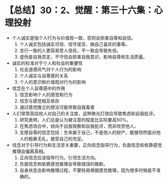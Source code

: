 # 【总结】30：2、觉醒：第三十六集：心理投射

-   个人诚实是指个人行为与价值观一致，否则会损害自尊和自信。
    1.  个人诚实包括诚实可信、信守诺言、做自己喜欢的事等。
    2.  言行一致的人更容易受人信任，不一致会导致失信。
    3.  虚伪是自我否定，不守信会损害自我意识，影响自尊和生活质量。
-   诚实的标准对于个人和社会的重要性
    1.  社会道德风气对个人行为的影响
    2.  个人诚实与自尊感的关系
    3.  个人的意识和价值观对行为的影响
-   信念在个人自尊感中的作用
    1.  信念影响个人的感觉和行为
    2.  信念与感觉相互依存
    3.  通过感觉推立的想法可能导致自我毒害
-   人们常常高估他人对自己的关注度，这种聚光灯效应导致焦虑和自我批评。
    1.  研究表明，人们总是认为被注意的程度比实际要高50%。
    2.  在焦虑场合中，倾向于自我观察和自我批评，而非欣赏他人。
    3.  支撑自尊的信念包括：生命属于自己，不是他人的财产，能够坦然面对他人的粗暴无礼，接受自己的充足。
-   信念对于引导行为和生活至关重要，正向信念指导行为，负面信念和依靠感觉推理会偏离真相。
    1.  正向信念应该指导行为，引领生活方向。
    2.  负面信念和依靠感觉推理会导致错误的推断。
    3.  自身状态会影响推理过程，不要轻易根据感觉推理，因为很多时候是不准确的。